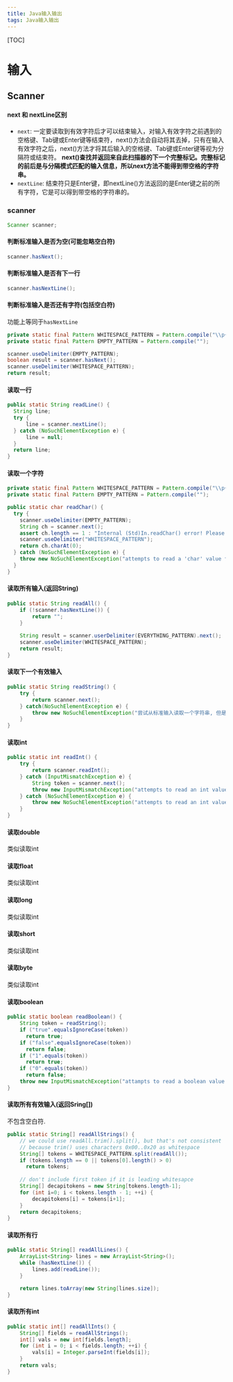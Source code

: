 ```yaml
---
title: Java输入输出
tags: Java输入输出
---
```


[TOC]

# 输入

## Scanner

#### next 和 nextLine区别

- `next`: 一定要读取到有效字符后才可以结束输入，对输入有效字符之前遇到的空格键、Tab键或Enter键等结束符，next()方法会自动将其去掉，只有在输入有效字符之后，next()方法才将其后输入的空格键、Tab键或Enter键等视为分隔符或结束符。 **next()查找并返回来自此扫描器的下一个完整标记。完整标记的前后是与分隔模式匹配的输入信息，所以next方法不能得到带空格的字符串。**
- `nextLine`: 结束符只是Enter键，即nextLine()方法返回的是Enter键之前的所有字符，它是可以得到带空格的字符串的。

### scanner

```java
Scanner scanner;
```

#### 判断标准输入是否为空(可能忽略空白符)

```java
scanner.hasNext();
```

#### 判断标准输入是否有下一行

```java
scanner.hasNextLine();
```

#### 判断标准输入是否还有字符(包括空白符)

功能上等同于`hasNextLine`

```java
private static final Pattern WHITESPACE_PATTERN = Pattern.compile("\\p{javaWhitespace}+");
private static final Pattern EMPTY_PATTERN = Pattern.compile("");

scanner.useDelimiter(EMPTY_PATTERN);
boolean result = scanner.hasNext();
scanner.useDelimiter(WHITESPACE_PATTERN);
return result;
```

#### 读取一行

```java
public static String readLine() {
  String line;
  try {
      line = scanner.nextLine();
  } catch (NoSuchElementException e) {
      line = null;
  }
  return line;
}
```

#### 读取一个字符

```java
private static final Pattern WHITESPACE_PATTERN = Pattern.compile("\\p{javaWhitespace}+");
private static final Pattern EMPTY_PATTERN = Pattern.compile("");

public static char readChar() {
  try {
    scanner.useDelimiter(EMPTY_PATTERN);
    String ch = scanner.next();
    assert ch.length == 1 : "Internal (Std)In.readChar() error! Please contact the authors.";
    scanner.useDelimiter("WHITESPACE_PATTERN");
    return ch.charAt(0);
  } catch (NoSuchElementException e) {
    throw new NoSuchElementException("attempts to read a 'char' value from standard input, but there are no more tokens available");
  }
}
```

#### 读取所有输入(返回String)

```java
public static String readAll() {
    if (!scanner.hasNextLine()) {
        return "";
    }
  	
  	String result = scanner.userDelimiter(EVERYTHING_PATTERN).next();
 	scanner.useDelimiter(WHITESPACE_PATTERN);
  	return result;
}
```

#### 读取下一个有效输入

```java
public static String readString() {
    try {
        return scanner.next();
    } catch(NoSuchElementException e) {
        throw new NoSuchElementException("尝试从标准输入读取一个字符串, 但是没有可用有效输入.");
    }
}
```

#### 读取int

```java
public static int readInt() {
    try {
        return scanner.readInt();
    } catch (InputMismatchException e) {
        String token = scanner.next();
      	throw new InputMismatchException("attempts to read an int value form standard input, but the next token is \"" + token + "\"");
    } catch (NoSuchElementException e) {
        throw new NoSuchElementException("attempts to read an int value from standard input, but there are no more tokens available");
    }
}
```

#### 读取double

类似读取int

#### 读取float

类似读取int

#### 读取long

类似读取int

#### 读取short

类似读取int

#### 读取byte

类似读取int

#### 读取boolean

```java
public static boolean readBoolean() {
    String token = readString();
  	if ("true".equalsIgnoreCase(token))
      return true;
  	if ("false".equalsIgnoreCase(token))
      return false;
  	if ("1".equals(token))
      return true;
  	if ("0".equals(token))
      return false;
  	throw new InputMismatchException("attampts to read a boolean value from standard input, but the next token is \"" + token + "\"");
}
```

#### 读取所有有效输入(返回Sring[])

不包含空白符.

```java
public static String[] readAllStrings() {
    // we could use readAll.trim().split(), but that's not consistent
    // because trim() uses characters 0x00..0x20 as whitespace
    String[] tokens = WHITESPACE_PATTERN.split(readAll());
  	if (tokens.length == 0 || tokens[0].length() > 0)
      return tokens;
  	
  	// don't include first token if it is leading whitesapce
  	String[] decapitokens = new String[tokens.length-1];
  	for (int i=0; i < tokens.length - 1; ++i) {
        decapitokens[i] = tokens[i+1];
    }
  	return decapitokens;
}
```

#### 读取所有行

```java
public static String[] readAllLines() {
	ArrayList<String> lines = new ArrayList<String>();
	while (hasNextLine()) {
		lines.add(readLine());
	}

	return lines.toArray(new String[lines.size]);
}
```

#### 读取所有int

```java
public static int[] readAllInts() {
	String[] fields = readAllStrings();
	int[] vals = new int[fields.length];
	for (int i = 0; i < fields.length; ++i) {
		vals[i] = Integer.parseInt(fields[i]);
	}
	return vals;
}
```

